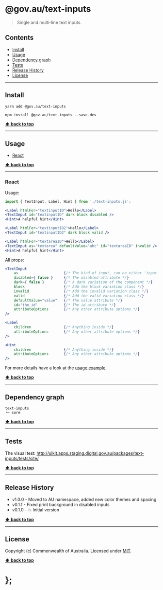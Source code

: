 @gov.au/text-inputs
============

> Single and multi-line text inputs.


## Contents

* [Install](#install)
* [Usage](#usage)
* [Dependency graph](#dependency-graph)
* [Tests](#tests)
* [Release History](#release-history)
* [License](#license)


----------------------------------------------------------------------------------------------------------------------------------------------------------------


## Install


```shell
yarn add @gov.au/text-inputs
```

```shell
npm install @gov.au/text-inputs --save-dev
```


**[⬆ back to top](#contents)**


----------------------------------------------------------------------------------------------------------------------------------------------------------------


## Usage


* [React](#react)


**[⬆ back to top](#contents)**


----------------------------------------------------------------------------------------------------------------------------------------------------------------


### React

Usage:

```jsx
import { TextInput, Label, Hint } from './text-inputs.js';

<Label htmlFor="textinputID">Hello</Label>
<TextInput id="textinputID" dark block disabled />
<Hint>A helpful hint</Hint>

<Label htmlFor="textinputID2">Hello</Label>
<TextInput id="textinputID2" dark block valid />

<Label htmlFor="textareaID">Hello</Label>
<TextInput as="textarea" defaultValue="abc" id="textareaID" invalid />
<Hint>A helpful hint</Hint>


```

All props:

```jsx
<TextInput
	as                     {/* The kind of input, can be either 'input' or 'textarea', default: 'input' */}
	disabled={ false }     {/* The disabled attribute */}
	dark={ false }         {/* A dark variation of the component */}
	block                  {/* Add the block variation class */}
	invalid                {/* Add the invalid variation class */}
	valid                  {/* Add the valid variation class */}
	defaultValue="value"   {/* The value attribute */}
	id="the_id"            {/* The id attribute */}
	attributeOptions       {/* Any other attribute options */}
/>

<Label
	children               {/* Anything inside */}
	attributeOptions       {/* Any other attribute options */}
/>

<Hint
	children               {/* Anything inside */}
	attributeOptions       {/* Any other attribute options */}
/>
```

For more details have a look at the [usage example](https://github.com/govau/uikit/tree/master/packages/control-input/tests/react/index.js).


**[⬆ back to top](#contents)**



----------------------------------------------------------------------------------------------------------------------------------------------------------------


## Dependency graph

```shell
text-inputs
└─ core
```


**[⬆ back to top](#contents)**


----------------------------------------------------------------------------------------------------------------------------------------------------------------


## Tests

The visual test: http://uikit.apps.staging.digital.gov.au/packages/text-inputs/tests/site/


**[⬆ back to top](#contents)**


----------------------------------------------------------------------------------------------------------------------------------------------------------------


## Release History

* v1.0.0 - Moved to AU namespace, added new color themes and spacing
* v0.1.1 - Fixed print background in disabled inputs
* v0.1.0 - 💥 Initial version


**[⬆ back to top](#contents)**


----------------------------------------------------------------------------------------------------------------------------------------------------------------


## License

Copyright (c) Commonwealth of Australia.
Licensed under [MIT](https://raw.githubusercontent.com/govau/uikit/packages/core/master/LICENSE).


**[⬆ back to top](#contents)**

# };
